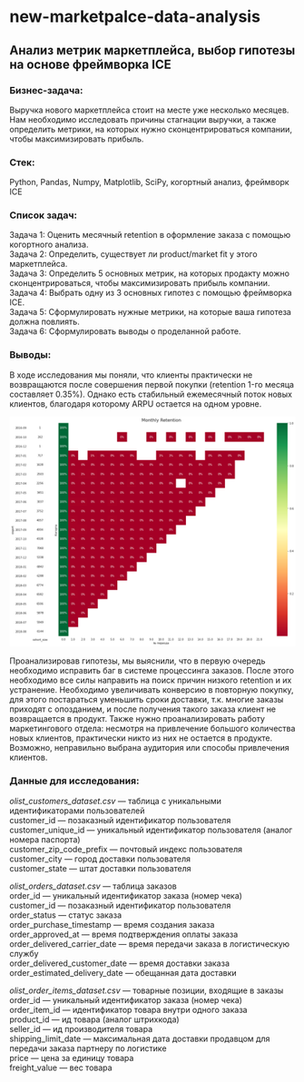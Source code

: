 # new-marketpalce-data-analysis
## Анализ метрик маркетплейса, выбор гипотезы на основе фреймворка ICE

### Бизнес-задача:
Выручка нового маркетплейса стоит на месте уже несколько месяцев. Нам необходимо исследовать причины стагнации выручки, а также определить метрики, на которых нужно сконцентрироваться компании, чтобы максимизировать прибыль.

### Стек:
Python, Pandas, Numpy, Matplotlib, SciPy, когортный анализ, фреймворк ICE

### Список задач:
Задача 1: Оценить месячный retention в оформление заказа с помощью когортного анализа.   
Задача 2: Определить, существует ли product/market fit у этого маркетплейса.  
Задача 3: Определить 5 основных метрик, на которых продакту можно сконцентрироваться, чтобы максимизировать прибыль компании.  
Задача 4: Выбрать одну из 3 основных гипотез с помощью фреймворка ICE.  
Задача 5: Сформулировать нужные метрики, на которые ваша гипотеза должна повлиять.  
Задача 6: Сформулировать выводы о проделанной работе.  

### Выводы:
В ходе исследования мы поняли, что клиенты практически не возвращаются после совершения первой покупки (retention 1-го месяца составляет 0.35%). Однако есть стабильный ежемесячный поток новых клиентов, благодаря которому ARPU остается на одном уровне.   
<p align="center">
 <img width="1200px" src="Retention.png" alt="qr"/>
</p>
Проанализировав гипотезы, мы выяснили, что в первую очередь необходимо исправить баг в системе процессинга заказов. После этого необходимо все силы направить на поиск причин низкого retention и их устранение. Необходимо увеличивать конверсию в повторную покупку, для этого постараться уменьшить сроки доставки, т.к. многие заказы приходят с опозданием, и после получения такого заказа клиент не возвращается в продукт. Также нужно проанализировать работу маркетингового отдела: несмотря на привлечение большого количества новых клиентов, практически никто из них не остается в продукте. Возможно, неправильно выбрана аудитория или способы привлечения клиентов.

### Данные для исследования:
*olist_customers_dataset.csv* — таблица с уникальными идентификаторами пользователей    
customer_id — позаказный идентификатор пользователя  
customer_unique_id — уникальный идентификатор пользователя (аналог номера паспорта)  
customer_zip_code_prefix — почтовый индекс пользователя  
customer_city — город доставки пользователя  
customer_state — штат доставки пользователя  
  
*olist_orders_dataset.csv* —  таблица заказов  
order_id — уникальный идентификатор заказа (номер чека)  
customer_id — позаказный идентификатор пользователя  
order_status — статус заказа  
order_purchase_timestamp — время создания заказа  
order_approved_at — время подтверждения оплаты заказа  
order_delivered_carrier_date — время передачи заказа в логистическую службу  
order_delivered_customer_date — время доставки заказа  
order_estimated_delivery_date — обещанная дата доставки  
  
*olist_order_items_dataset.csv* — товарные позиции, входящие в заказы  
order_id — уникальный идентификатор заказа (номер чека)  
order_item_id — идентификатор товара внутри одного заказа  
product_id — ид товара (аналог штрихкода)  
seller_id — ид производителя товара  
shipping_limit_date — максимальная дата доставки продавцом для передачи заказа партнеру по логистике  
price — цена за единицу товара  
freight_value — вес товара   
